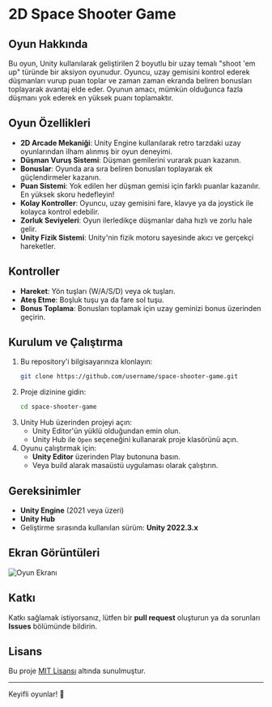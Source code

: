 # 2D Space Shooter Game

## Oyun Hakkında
Bu oyun, Unity kullanılarak geliştirilen 2 boyutlu bir uzay temalı "shoot 'em up" türünde bir aksiyon oyunudur. Oyuncu, uzay gemisini kontrol ederek düşmanları vurup puan toplar ve zaman zaman ekranda beliren bonusları toplayarak avantaj elde eder. Oyunun amacı, mümkün olduğunca fazla düşmanı yok ederek en yüksek puanı toplamaktır.

## Oyun Özellikleri
- **2D Arcade Mekaniği**: Unity Engine kullanılarak retro tarzdaki uzay oyunlarından ilham alınmış bir oyun deneyimi.
- **Düşman Vuruş Sistemi**: Düşman gemilerini vurarak puan kazanın.
- **Bonuslar**: Oyunda ara sıra beliren bonusları toplayarak ek güçlendirmeler kazanın.
- **Puan Sistemi**: Yok edilen her düşman gemisi için farklı puanlar kazanılır. En yüksek skoru hedefleyin!
- **Kolay Kontroller**: Oyuncu, uzay gemisini fare, klavye ya da joystick ile kolayca kontrol edebilir.
- **Zorluk Seviyeleri**: Oyun ilerledikçe düşmanlar daha hızlı ve zorlu hale gelir.
- **Unity Fizik Sistemi**: Unity'nin fizik motoru sayesinde akıcı ve gerçekçi hareketler.

## Kontroller
- **Hareket**: Yön tuşları (W/A/S/D) veya ok tuşları.
- **Ateş Etme**: Boşluk tuşu ya da fare sol tuşu.
- **Bonus Toplama**: Bonusları toplamak için uzay geminizi bonus üzerinden geçirin.

## Kurulum ve Çalıştırma
1. Bu repository'i bilgisayarınıza klonlayın:
   ```bash
   git clone https://github.com/username/space-shooter-game.git
   ```
2. Proje dizinine gidin:
   ```bash
   cd space-shooter-game
   ```
3. Unity Hub üzerinden projeyi açın:
   - Unity Editor'ün yüklü olduğundan emin olun.
   - Unity Hub ile `Open` seçeneğini kullanarak proje klasörünü açın.
4. Oyunu çalıştırmak için:
   - **Unity Editor** üzerinden Play butonuna basın.
   - Veya build alarak masaüstü uygulaması olarak çalıştırın.

## Gereksinimler
- **Unity Engine** (2021 veya üzeri)
- **Unity Hub**
- Geliştirme sırasında kullanılan sürüm: **Unity 2022.3.x**

## Ekran Görüntüleri
![Oyun Ekranı](./screenshots/gameplay.png)

## Katkı
Katkı sağlamak istiyorsanız, lütfen bir **pull request** oluşturun ya da sorunları **Issues** bölümünde bildirin.

## Lisans
Bu proje [MIT Lisansı](LICENSE) altında sunulmuştur.

---
Keyifli oyunlar! 🚀
